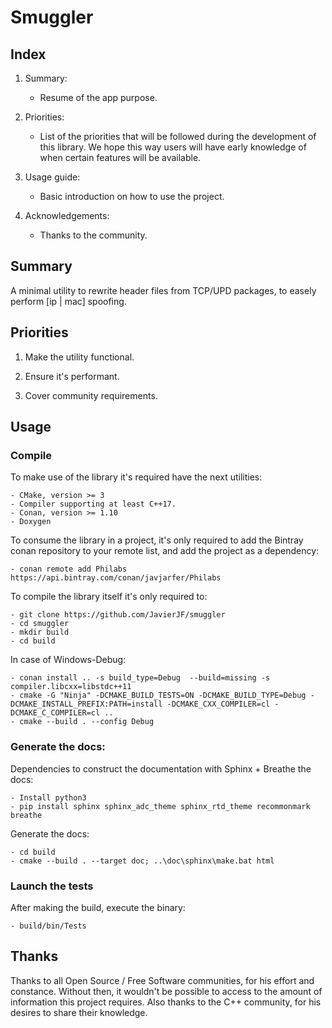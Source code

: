 Smuggler
========

## Index

 1. Summary:
    * Resume of the app purpose.

 2. Priorities:
    * List of the priorities that will be followed during the development
       of this library. We hope this way users will have early knowledge
       of when certain features will be available.

 4. Usage guide:
    * Basic introduction on how to use the project.

 3. Acknowledgements:
    * Thanks to the community.

## Summary

A minimal utility to rewrite header files from TCP/UPD packages, to easely perform [ip | mac] spoofing.

## Priorities

 1. Make the utility functional.

 2. Ensure it's performant.

 3. Cover community requirements.

## Usage

### Compile

To make use of the library it's required have the next utilities:

    - CMake, version >= 3
    - Compiler supporting at least C++17.
    - Conan, version >= 1.10
    - Doxygen

To consume the library in a project, it's only required to add the
Bintray conan repository to your remote list, and add the project
as a dependency:

    - conan remote add Philabs https://api.bintray.com/conan/javjarfer/Philabs

To compile the library itself it's only required to:

    - git clone https://github.com/JavierJF/smuggler
    - cd smuggler
    - mkdir build
    - cd build

In case of Windows-Debug:

    - conan install .. -s build_type=Debug  --build=missing -s compiler.libcxx=libstdc++11
    - cmake -G "Ninja" -DCMAKE_BUILD_TESTS=ON -DCMAKE_BUILD_TYPE=Debug -DCMAKE_INSTALL_PREFIX:PATH=install -DCMAKE_CXX_COMPILER=cl -DCMAKE_C_COMPILER=cl ..
    - cmake --build . --config Debug

### Generate the docs:

Dependencies to construct the documentation with Sphinx + Breathe the docs:

    - Install python3
    - pip install sphinx sphinx_adc_theme sphinx_rtd_theme recommonmark breathe

Generate the docs:

    - cd build
    - cmake --build . --target doc; ..\doc\sphinx\make.bat html

### Launch the tests

After making the build, execute the binary:

    - build/bin/Tests

## Thanks

Thanks to all Open Source / Free Software communities, for his effort and constance.
Without then, it wouldn't be possible to access to the amount of information this
project requires. Also thanks to the C++ community, for his desires to share their
knowledge.
